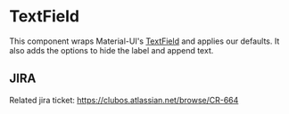 # TextField
This component wraps Material-UI's [TextField](https://material-ui.com/components/text-fields/#outlined) and applies our defaults.
It also adds the options to hide the label and append text.


## JIRA
Related jira ticket: https://clubos.atlassian.net/browse/CR-664
